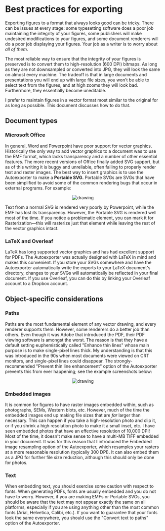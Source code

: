 # Best practices for exporting

Exporting figures to a format that always looks good can be tricky. There can be issues at every stage: some typesetting software does a poor job maintaining the integrity of your figures, some publishers will make undesired modifications to your figures, and some document renderers will do a poor job displaying your figures. Your job as a writer is to worry about *all of them*.

The most reliable way to ensure that the integrity of your figures is preserved is to convert them to high-resolution (600 DPI) bitmaps. As long as they are not downsampled or converted into JPG, they will look the same on almost every machine. The tradeoff is that in large documents and presentations you will end up with large file sizes, you won't be able to select text from the figures, and at high zooms they will look bad. Furthermore, they essentially become uneditable.

I prefer to maintain figures in a vector format most similar to the original for as long as possible. This document discusses how to do that.

## Document types
### Microsoft Office
In general, Word and Powerpoint have poor support for vector graphics. Historically the only way to add vector graphics to a document was to use the EMF format, which lacks transparency and a number of other essential features. The more recent versions of Office finally added SVG support, but as of this writing it is buggy and unreliable, often failing to properly render text and raster images. The best way to insert graphics is to use the Autoexporter to make a **Portable SVG.** Portable SVGs are SVGs that have been simplified to avoid some of the common rendering bugs that occur in external programs. For example:
<p align="center"><img src="https://github.com/burghoff/Scientific-Inkscape/blob/main/examples/Sterczewski_comparisons_portable.svg" alt="drawing" ></img></p>
Text from a normal SVG is rendered very poorly by Powerpoint, while the EMF has lost its transparency. However, the Portable SVG is rendered well most of the time. If you notice a problematic element, you can mark it for Rasterization—this will rasterize just that element while leaving the rest of the vector graphics intact.

### LaTeX and Overleaf
LaTeX has long supported vector graphics and has had excellent support for PDFs. The Autoexporter was actually designed with LaTeX in mind and makes this convenient. If you store your SVGs somewhere and have the Autoexporter automatically write the exports to your LaTeX document's directory, changes to your SVGs will automatically be reflected in your final document. If you use Overleaf, you can do this by linking your Overleaf account to a Dropbox account.

## Object-specific considerations

### Paths
Paths are the most fundamental element of any vector drawing, and every renderer supports them. However, some renderers do a better job than others. Even though it was Adobe that introduced the PDF, their PDF viewing software is amongst the worst. The reason is that they have a default setting euphemistically called "Enhance thin lines" whose main purpose is to make single-pixel lines thick. My understanding is that this was introduced in the 90s when most documents were viewed on CRT monitors, and single-pixel lines could disappear. The strongly-recommended "Prevent thin line enhancement" option of the Autoexporter prevents this from ever happening; see the example screenshots below:
<p align="center"><img src="https://github.com/burghoff/Scientific-Inkscape/blob/main/examples/Thinline_enhancement_portable.svg" alt="drawing" ></img></p>

### Embedded images
It is common for figures to have raster images embedded within, such as photographs, SEMs, Western blots, etc. However, much of the time the embedded images end up making file sizes that are *far* larger than necessary. This can happen if you take a high-resolution photo and clip it, or if you shrink a high resolution photo to make it a small inset, etc. I have seen embedded photos that have an effective resolution of 10,000 DPI! Most of the time, it doesn't make sense to have a multi-MB TIFF embedded in your document. It was for this reason that I introduced the Embedded image resampling option of the Autoexporter, which resamples your rasters at a more reasonable resolution (typically 300 DPI). It can also embed them as a JPG for further file size reduction, although this should only be done for photos.

### Text
When embedding text, you should exercise some caution with respect to fonts. When generating PDFs, fonts are usually embedded and you do not have to worry. However, if you are making EMFs or Portable SVGs, you should be aware that the text may not appear exactly the same on all platforms, especially if you are using anything other than the most common fonts (Arial, Helvetica, Calibi, etc.). If you want to guarantee that your fonts look the same everywhere, you should use the "Convert text to paths" option of the Autoexporter.
